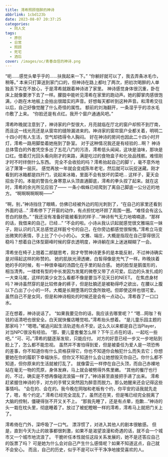 ```yaml
---
title: 澪希照顾宿醉的神诗
abbrlink: 1cbd123b
date: 2023-08-07 20:37:25
categories:
  - 同人文
tags:
  - 原创
  - 日常
  - 照顾
  - 死宅
  - 酒后  
cover: /images/oc/青春自信的神诗.png
---
```

“呃……感觉头晕乎乎的……扶我起来一下。”
“你躺好就可以了，我去弄条冰毛巾，稍等。”
本来只打算送到家门口的，但神诗在路上都吐了两次，把初次喝醉的人单独丢下实在不放心，于是澪希就跟着神诗进了家里。
神诗感觉身体很沉重，卧在床上就像要渗下去了一样。朦胧中能听见澪希在家里的跑动声。她的脚掌肉感很饱满，小跑在木地板上会拍出很踏实的声音。好想每天都听到这种声音。和澪希交往以后，自己好像觉醒了什么奇怪的属性。
额前的刘海翻开，一条湿乎乎的凉水毛巾敷了上来。
“你脸还是有点红。我开个窗户通通风吧。”

澪希昨晚就注意到了，神诗家的户型很大，月亮就临在厅北的窗户却照不到厅南，而且这一线光亮还是从窗帘的缝隙漏进来的。神诗家的窗帘窗户全都关着，明明二十四小时有人生活，空气却捂得令人胸闷。
好在神诗的房间也因此二十四小时开灯，澪希一路用脚垫着她拖到了卧室。
对于这种情况我还是有经验的…啊？
神诗总体雪白的外套凭空多出了五花八门的污渍，澪希低头闻闻，这块是油味，那块是口红。借着灯光回头看向刚才的来路，满是吃过的食物盒子和化妆品残骸。难怪刚才时不时绊倒什么东西。
完全不会收拾的吗？澪希抬起自己的脚丫，毫不意外地沾了薄薄一层灰。
感觉再放一年就会变成陈年老宅，然后就可以玩捉迷藏。刚才看到的冰箱都是四开门，说起来冰箱，里面不会有放坏的菜吧…
这样子，夏天会招虫子的。本能的警告化身寒意从头顶直通脚底，澪希的拳头捏了起来。就在这时，澪希的余光所见应验了——
一条小蜘蛛已经爬到了离自己脚底一公分近的地方。
“啊啊啊啊啊啊——”

“啊，别，”神诗挡住了眼睛，仿佛已经被外边的阳光刺到了，“在自己的家里还看到外面的话…”
澪希停下了开窗的动作，有点担忧地环顾了周围一圈。“难怪会有这么苍白的肤色。”
“我还没有准备好能被看到的样子…”神诗有气无力地喃喃道，“那样的话，我借来的自己，已经…”
“不会的啦。小诗从我认识起就感觉很文雅端庄一妹子，刚认识的几天总感觉这样脏兮兮的自己，在你旁边都感觉很惭愧。”澪希立马变出微笑的表情，手上比了个小小的心。
文雅、端庄，大概是指现在自己穿得很沉稳吗？想着自己体型巅峰时候的穿衣透明度，神诗躺在床上迷迷糊糊了一会。

澪希坐在椅子上翘着二郎腿思考，刚才夸赞神诗更多的是本能反射，不过神诗确实是对得起这样的称赞的。
她的肌肤光滑透嫩，白皙得像是充气了一样。昨晚扶着她的手的时候，有一种很幸福的汤圆化在手里的贴合感。
她的脸型是鹅蛋形的，相当清秀。一缕缕有型的中长发因为发尾的微卷又带了点可爱。后边的头发扎成的一大束马尾，这样的美少女怎么看都不像是要当不见天日的NEET。
在焦虑身材吗？神诗虽然穿的是比较修身的裤子，但是肚腩还是被勒得呼之欲出，在腰以上腹以下凸出了小小的一环。大概是长期堕落的饮食所致吧。但即使这样也很可爱。
虽然自己不是女同，但是和神诗相处的时候还是会有一点动心。澪希吞了一口口水。

正在想着，神诗说话了。
“如果我要见你的话，我应该去哪里呢？”
“嗯…网咖？有钱的话清吧也很安全。白天就快餐店睡觉啦。”澪希抬头想着。
“是儿童乐园主题的那家吗？”
“嗯嗯。”被追问起生活轨迹有点不安。这么久以来都是自己当Player，对当NPC很没有经验。
“那，要儿童套餐怎么样？下午三点在的话，一起吃一些吧。”
“可、可。”澪希的腿逐渐发软，只能应付。
对方的好意已经一步又一步地贴到脸上了，怎么都不能忽视。
虽然并不害怕得到爱，但是被委任为爱人是一项恐怖的差事，你不知道你有什么资格获得它，你也不知道你会触犯什么而失去它；你想要她在你的履职下幸福快乐，但你又不知道什么会让她想毁灭你自己。你什么都不知道，但你原来的生活就被打乱了。
就像雷云一样停在自己头顶，而自己赤裸地站在毫无一物的荒原，身体发麻，马上就会被劈得外焦里嫩。
“其他的餐厅也行的，不过，确实是不想再像碰流浪猫一样了。”神诗甚至直接把手递了出来。
澪希赶紧握住神诗的手，对方的手臂又突然因为醉意而脱力。那么她醒来还会记得这些事情吗。
“会在的、会在的。我今晚在网咖和老板有个约，你平安的话我就先走了，嗯，有个约定。”
澪希已经完全混乱了，虽然还在笑，但是嘴已经完全脱离了大脑的控制，僵硬得张不开又关不上。
“那我先睡了，还是有点晕，抱歉…”神诗的头一栽在枕头里，彻底睡着了。放过了被蛇瞪眼一样的澪希，澪希马上就把门关上了。

澪希倚在门外，深呼吸了一口气。
漂浮惯了，对进入其他人的剧本很敏感。
但是，直到今天为止的故事都很刺激，如果不是渴望浪漫和奇遇的话，就不会一个城市又一个城市地流浪了。
干脆听任本性就任这段关系发展的，她不是还答应自己的饭票了吗？
可是她为什么会对自己产生什么感情呢？如果不知道这点，自己就不会安心。
而且，自己的历史，似乎不是可以干干净净地接受喜欢的人。
